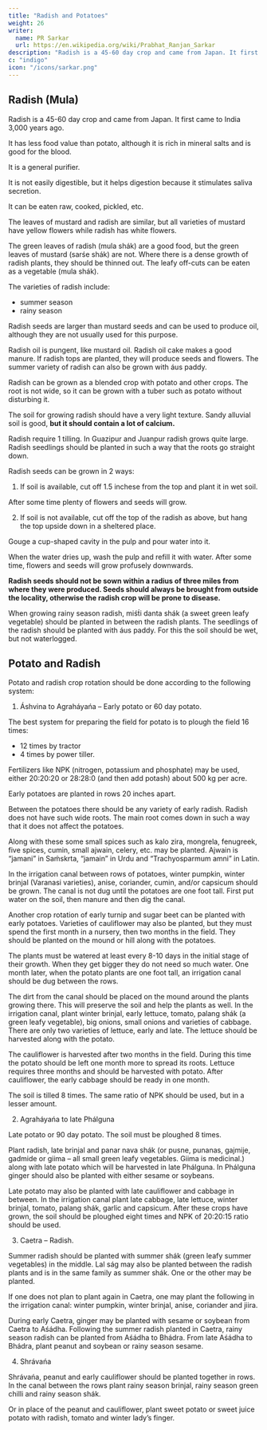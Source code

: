 ```yaml
---
title: "Radish and Potatoes"
weight: 26
writer:
  name: PR Sarkar
  url: https://en.wikipedia.org/wiki/Prabhat_Ranjan_Sarkar
description: "Radish is a 45-60 day crop and came from Japan. It first came to India 3,000 years ago."
c: "indigo"
icon: "/icons/sarkar.png"
---
```



## Radish (Mula)

Radish is a 45-60 day crop and came from Japan. It first came to India 3,000 years ago. 

It has less food value than potato, although it is rich in mineral salts and is good for the blood. 

It is a general purifier. 

It is not easily digestible, but it helps digestion because it stimulates saliva secretion. 

It can be eaten raw, cooked, pickled, etc. 

The leaves of mustard and radish are similar, but all varieties of mustard have yellow flowers while radish has white flowers. 

The green leaves of radish (mula shák) are a good food, but the green leaves of mustard (sarśe shák) are not. Where there is a dense growth of radish plants, they should be thinned out. The leafy off-cuts can be eaten as a vegetable (mula shák).

The varieties of radish include:
- summer season
- rainy season

Radish seeds are larger than mustard seeds and can be used to produce oil, although they are not usually used for this purpose. 

Radish oil is pungent, like mustard oil. Radish oil cake makes a good manure. If radish tops are planted, they will produce seeds and flowers. The summer variety of radish can also be grown with áus paddy.

Radish can be grown as a blended crop with potato and other crops. The root is not wide, so it can be grown with a tuber such as potato without disturbing it.

The soil for growing radish should have a very light texture. Sandy alluvial soil is good, **but it should contain a lot of calcium.** 

Radish require 1 tilling. In Guazipur and Juanpur radish grows quite large. Radish seedlings should be planted in such a way that the roots go straight down.

Radish seeds can be grown in 2 ways:

1. If soil is available, cut off 1.5 inchese from the top and plant it in wet soil. <!-- Use the remainder of the radish as a vegetable.  -->

After some time plenty of flowers and seeds will grow.

2. If soil is not available, cut off the top of the radish as above, but hang the top upside down in a sheltered place. 

Gouge a cup-shaped cavity in the pulp and pour water into it. 

When the water dries up, wash the pulp and refill it with water. After some time, flowers and seeds will grow profusely downwards. 

**Radish seeds should not be sown within a radius of three miles from where they were produced. Seeds should always be brought from outside the locality, otherwise the radish crop will be prone to disease.**

When growing rainy season radish, miśt́i danta shák (a sweet green leafy vegetable) should be planted in between the radish plants. The seedlings of the radish should be planted with áus paddy. For this the soil should be wet, but not waterlogged.



## Potato and Radish

Potato and radish crop rotation should be done according to the following system:

1. Áshvina to Agraháyańa – Early potato or 60 day potato.

The best system for preparing the field for potato is to plough the field 16 times:
- 12 times by tractor
- 4 times by power tiller. 

Fertilizers like NPK (nitrogen, potassium and phosphate) may be used, either 20:20:20 or 28:28:0 (and then add potash) about 500 kg per acre. 

Early potatoes are planted in rows 20 inches apart.

Between the potatoes there should be any variety of early radish. Radish does not have such wide roots. The main root comes down in such a way that it does not affect the potatoes. 

Along with these some small spices such as kalo zira, mongrela, fenugreek, five spices, cumin, small ajwain, celery, etc. may be planted. Ajwain is “jamani” in Saḿskrta, “jamain” in Urdu and “Trachyosparmum amni” in Latin.

In the irrigation canal between rows of potatoes, winter pumpkin, winter brinjal (Varanasi varieties), anise, coriander, cumin, and/or capsicum should be grown. The canal is not dug until the potatoes are one foot tall. First put water on the soil, then manure and then dig the canal.

Another crop rotation of early turnip and sugar beet can be planted with early potatoes. Varieties of cauliflower may also be planted, but they must spend the first month in a nursery, then two months in the field. They should be planted on the mound or hill along with the potatoes. 

The plants must be watered at least every 8-10 days in the initial stage of their growth. When they get bigger they do not need so much water. One month later, when the potato plants are one foot tall, an irrigation canal should be dug between the rows. 

The dirt from the canal should be placed on the mound around the plants growing there. This will preserve the soil and help the plants as well. In the irrigation canal, plant winter brinjal, early lettuce, tomato, palang shák (a green leafy vegetable), big onions, small onions and varieties of cabbage. There are only two varieties of lettuce, early and late. The lettuce should be harvested along with the potato.

The cauliflower is harvested after two months in the field. During this time the potato should be left one month more to spread its roots. Lettuce requires three months and should be harvested with potato. After cauliflower, the early cabbage should be ready in one month.

The soil is tilled 8 times<!--  – six by tractor and two by tiller, -->. The same ratio of NPK should be used, but in a lesser amount.


2. Agraháyańa to late Phálguna

Late potato or 90 day potato. The soil must be ploughed 8 times<!--  – six by tractor and two by power tiller -->.

Plant radish, late brinjal and panar nava shák (or pusne, punanas, gajmije, gadmide or giima – all small green leafy vegetables. Giima is medicinal.) along with late potato which will be harvested in late Phálguna. In Phálguna ginger should also be planted with either sesame or soybeans.

Late potato may also be planted with late cauliflower and cabbage in between. In the irrigation canal plant late cabbage, late lettuce, winter brinjal, tomato, palang shák, garlic and capsicum. After these crops have grown, the soil should be ploughed eight times and NPK of 20:20:15 ratio should be used.


3. Caetra – Radish. 

Summer radish should be planted with summer shák (green leafy summer vegetables) in the middle. Lal ság may also be planted between the radish plants and is in the same family as summer shák. One or the other may be planted.

If one does not plan to plant again in Caetra, one may plant the following in the irrigation canal: winter pumpkin, winter brinjal, anise, coriander and jiira.

During early Caetra, ginger may be planted with sesame or soybean from Caetra to Aśádha. Following the summer radish planted in Caetra, rainy season radish can be planted from Aśádha to Bhádra. From late Aśádha to Bhádra, plant peanut and soybean or rainy season sesame.


4. Shrávańa

Shrávańa, peanut and early cauliflower should be planted together in rows. In the canal between the rows plant rainy season brinjal, rainy season green chilli and rainy season shák. 

Or in place of the peanut and cauliflower, plant sweet potato or sweet juice potato with radish, tomato and winter lady’s finger.
